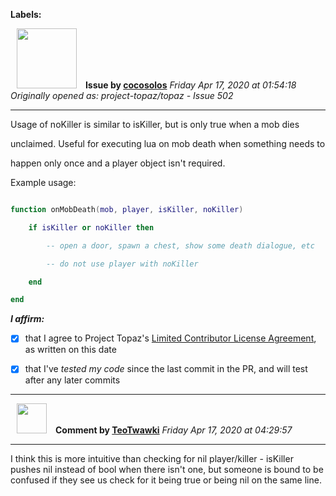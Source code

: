 **Labels:**



<a href="https://github.com/cocosolos"><img src="https://avatars2.githubusercontent.com/u/2593549?v=4" width="96" height="96" hspace="10"></img></a> **Issue by [cocosolos](https://github.com/cocosolos)**
_Friday Apr 17, 2020 at 01:54:18_
_Originally opened as: project-topaz/topaz - Issue 502_

----

Usage of noKiller is similar to isKiller, but is only true when a mob dies
unclaimed. Useful for executing lua on mob death when something needs to
happen only once and a player object isn't required.

Example usage:
```lua
function onMobDeath(mob, player, isKiller, noKiller)
    if isKiller or noKiller then
        -- open a door, spawn a chest, show some death dialogue, etc
        -- do not use player with noKiller
    end
end
```
<!-- place 'x' mark between square [] brackets to affirm: -->
**_I affirm:_**
- [x] that I agree to Project Topaz's [Limited Contributor License Agreement](http://project-topaz.com/blob/release/CONTRIBUTOR_AGREEMENT.md), as written on this date
- [x] that I've _tested my code_ since the last commit in the PR, and will test after any later commits




----
<a href="https://github.com/TeoTwawki"><img src="https://avatars0.githubusercontent.com/u/6871475?v=4" width="48" height="48" hspace="10"></img></a> **Comment by [TeoTwawki](https://github.com/TeoTwawki)**
_Friday Apr 17, 2020 at 04:29:57_

----

I think this is more intuitive than checking for nil player/killer - isKiller pushes nil instead of bool when there isn't one, but someone is bound to be confused if they see us check for it being true or being nil on the same line.

